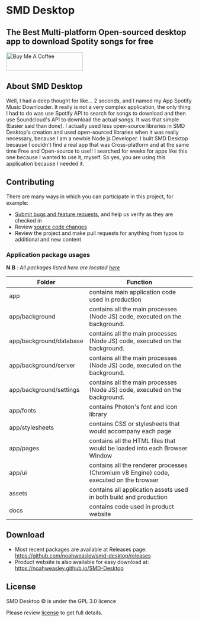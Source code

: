 # SMD Desktop

## The Best  Multi-platform Open-sourced desktop app to download Spotity songs for free

<a href="https://www.buymeacoffee.com/noahweasley" target="_blank"><img src="https://cdn.buymeacoffee.com/buttons/v2/default-blue.png" alt="Buy Me A Coffee" style="height: 50px !important;width: 207px !important;" ></a>


## About SMD Desktop

Well, I had a deep thought for like... 2 seconds, and I named my App Spotify Music Downloader. It really is not a very complex application, the only thing I had to do was use Spotify API to search for songs to download and then use Soundcloud's API to download the actual songs. It was that simple (Easier said than done). I actually used less open-source libraries in SMD Desktop's creation and used open-sourced libraries when it was really necessary, because I am a newbie Node js Developer. I built SMD Desktop because I couldn't find a real app that was Cross-platform and at the same time Free and Open-source to use!! I searched for weeks for apps like this one because I wanted to use it, myself. So yes, you are using this application because I needed it.


## Contributing

There are many ways in which you can participate in this project, for example:

* [Submit bugs and feature requests](https://github.com/noahweasley/SMD-Desktop/issues), and help us verify as they are checked in
* Review [source code changes](https://github.com/noahweasley/SMD-desktop/pulls)
* Review the project and make pull requests for anything from typos to additional and new content

    
### Application package usages

**N.B** : _All packages listed here are located [here](https://github.com/noahweasley/SMD-Desktop/tree/master/app)_


| Folder                    | Function                                                                               |
|---------------------------|----------------------------------------------------------------------------------------|
| app                       | contains main application code used in production                                      |
| app/background            | contains all the main processes (Node JS) code, executed on the background.            |
| app/background/database   | contains all the main processes (Node JS) code, executed on the background.            |
| app/background/server     | contains all the main processes (Node JS) code, executed on the background.            |
| app/background/settings   | contains all the main processes (Node JS) code, executed on the background.            |
| app/fonts                 | contains Photon's font and icon library                                                |
| app/stylesheets           | contains CSS or stylesheets that would accompany each page                             |
| app/pages                 | contains all the HTML files that would be loaded into each Browser Window              |
| app/ui                    | contains all the renderer processes (Chromium v8 Engine) code, executed on the browser |
| assets                    | contains all application assets used in both build and production                      |
| docs                      | contains code used in product website                                                  |


## Download

* Most recent packages are available at Releases page: https://github.com/noahweasley/smd-desktop/releases
* Product website is also available for easy download at: https://noahweasley.github.io/SMD-Desktop


## License

SMD Desktop :copyright: is under the GPL 3.0 licence

Please review [license](https://github.com/noahweasley/SMD-desktop/blob/master/LICENSE) to get full details.
